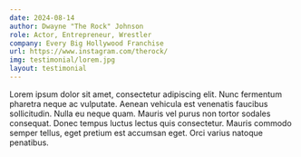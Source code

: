 ```yaml
---
date: 2024-08-14
author: Dwayne "The Rock" Johnson
role: Actor, Entrepreneur, Wrestler
company: Every Big Hollywood Franchise
url: https://www.instagram.com/therock/
img: testimonial/lorem.jpg
layout: testimonial
---
```


Lorem ipsum dolor sit amet, consectetur adipiscing elit. Nunc fermentum pharetra neque ac vulputate. Aenean vehicula est venenatis faucibus sollicitudin. Nulla eu neque quam. Mauris vel purus non tortor sodales consequat. Donec tempus luctus lectus quis consectetur. Mauris commodo semper tellus, eget pretium est accumsan eget. Orci varius natoque penatibus.
